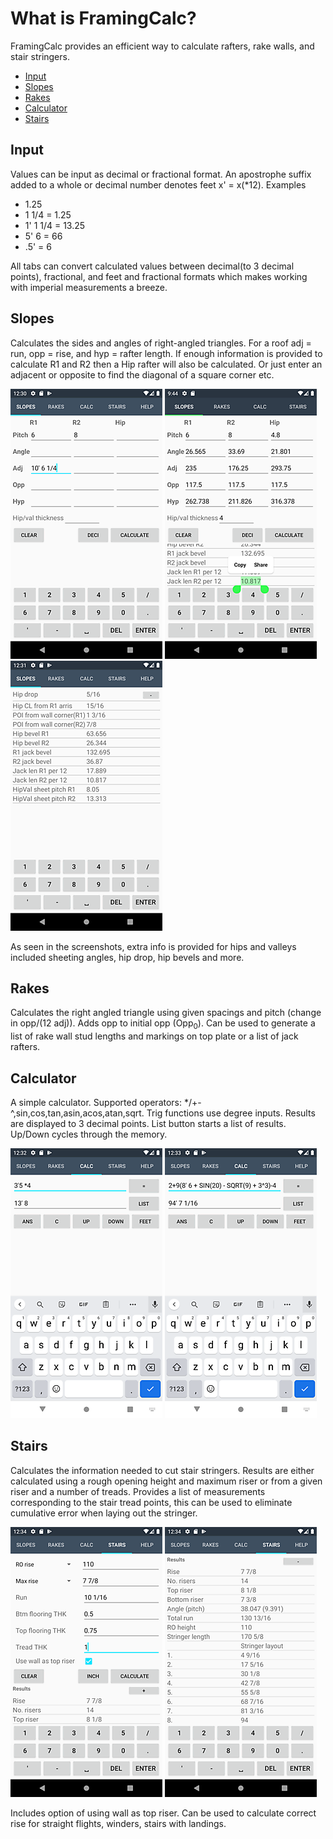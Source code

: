 # What is FramingCalc?

FramingCalc provides an efficient way to calculate rafters, rake walls, and stair stringers.


  * [Input](#input)
  * [Slopes](#slopes)
  * [Rakes](#rakes)
  * [Calculator](#calculator)
  * [Stairs](#stairs)

## Input
Values can be input as decimal or fractional format. An apostrophe suffix added to a whole or decimal number denotes feet x' = x(*12).
Examples
* 1.25
* 1 1/4 = 1.25
* 1' 1 1/4 = 13.25
* 5' 6 = 66
* .5' = 6

All tabs can convert calculated values between decimal(to 3 decimal points), fractional, and feet and fractional formats which makes working with imperial measurements a breeze.

## Slopes
Calculates the sides and angles of right-angled triangles. For a roof adj = run, opp = rise, and hyp = rafter length. If enough information is provided to calculate R1 and R2 then a Hip rafter will also be calculated. Or just enter an adjacent or opposite to find the diagonal of a square corner etc. 

![](Images/slopes0.png)
![](Images/slopes1.png)
![](Images/slopes2.png)

As seen in the screenshots, extra info is provided for hips and valleys included sheeting angles, hip drop, hip bevels and more.

## Rakes
Calculates the right angled triangle using given spacings and pitch (change in opp/(12 adj)). Adds opp to initial opp (Opp<sub>0</sub>). Can be used to generate a list of rake wall stud lengths and markings on top plate or a list of jack rafters.

## Calculator
A simple calculator. Supported operators: */+-^,sin,cos,tan,asin,acos,atan,sqrt. Trig functions use degree inputs. Results are displayed to 3 decimal points. List button starts a list of results. Up/Down cycles through the memory.

![](Images/calc1.png)
![](Images/calc2.png)

## Stairs
Calculates the information needed to cut stair stringers. Results are either calculated using a rough opening height and maximum riser or from a given riser and a number of treads. Provides a list of measurements corresponding to the stair tread points, this can be used to eliminate cumulative error when laying out the stringer.

![](Images/stairs1.png)
![](Images/stairs2.png)

Includes option of using wall as top riser. Can be used to calculate correct rise for straight flights, winders, stairs with landings.
